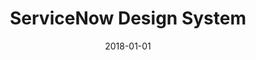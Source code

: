 ---
date: 2018-01-01
title: ServiceNow Design System
company: ServiceNow
link: http://styleguide.servicenow.com/#!/
image: ./images/servicenow.jpg
description: The ServiceNow Design System is a living system that empowers us to design and achieve a consistent, efficient, and high quality visual language that brings cohesion and familiarity to the user experience across the platform.

---